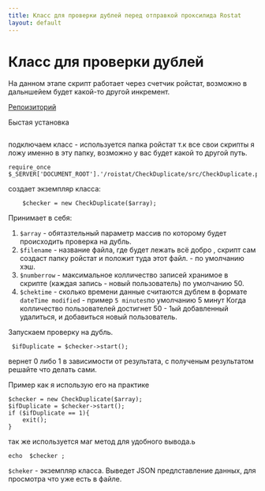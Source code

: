 ```yaml
---
title: Класс для проверки дублей перед отправкой проксилида Rostat
layout: default
---
```



# Класс для проверки дублей #

На данном этапе скрипт работает через счетчик ройстат, возможно в дальншейем будет какой-то другой инкремент.

<a href="https://github.com/Xaaalera/CheckDublicateRoistat">Репоизиторий</a>

Быстая установка
```

```

подключаем класс  -   используется папка ройстат т.к все свои скрипты я ложу именно в эту папку, возможно у вас будет какой то другой путь.
```
require_once $_SERVER['DOCUMENT_ROOT'].'/roistat/CheckDuplicate/src/CheckDuplicate.php';
```

создает экземпляр класса:
``` 
    $checker = new CheckDuplicate($array);
```
Принимает в себя:
1. `$array` - обятазтельный параметр  массив по которому будет происходить проверка на дубль.
2. `$filename` - название файла, где будет лежать всё добро , скрипт сам создаст папку ройстат и положит туда этот файл. - по умолчанию хэш.
3. `$numberrow` - максимальное колличество  записей хранимое в скрипте (каждая запись - новый пользователь) по умолчанию 50.
4. `$chektime` -  сколько  времени данные считаются дублем  в формате  `dateTime modified` - пример `5 minutes`по умолчанию 5 минут
Когда колличество пользователей достигнет 50 - 1ый добавленный удалиться, и добавиться новый пользователь.

Запускаем проверку на дубль.
``` 
 $ifDuplicate = $checker->start();
```
вернет 0 либо 1  в зависимости от результата, с полученым результатом  решайте что делать сами.

Пример как я использую  его на практике

``` 
$checker = new CheckDuplicate($array);
$ifDuplicate = $checker->start();
if ($ifDuplicate == 1){
    exit();
}
```

так же используется маг метод  для удобного вывода.ь 
```
echo  $checker ;
```
`$cheker` - экземпляр класса. 
Выведет JSON предлставление данных, для просмотра что уже есть  в файле.


